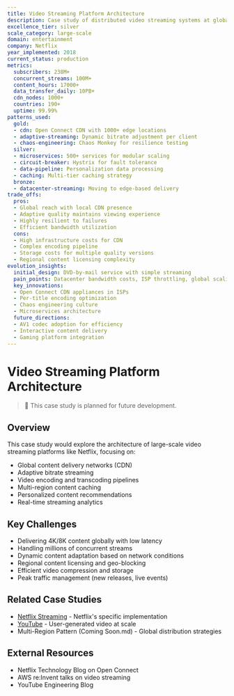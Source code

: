 ```yaml
---
title: Video Streaming Platform Architecture
description: Case study of distributed video streaming systems at global scale
excellence_tier: silver
scale_category: large-scale
domain: entertainment
company: Netflix
year_implemented: 2018
current_status: production
metrics:
  subscribers: 238M+
  concurrent_streams: 100M+
  content_hours: 17000+
  data_transfer_daily: 10PB+
  cdn_nodes: 1000+
  countries: 190+
  uptime: 99.99%
patterns_used:
  gold:
  - cdn: Open Connect CDN with 1000+ edge locations
  - adaptive-streaming: Dynamic bitrate adjustment per client
  - chaos-engineering: Chaos Monkey for resilience testing
  silver:
  - microservices: 500+ services for modular scaling
  - circuit-breaker: Hystrix for fault tolerance
  - data-pipeline: Personalization data processing
  - caching: Multi-tier caching strategy
  bronze:
  - datacenter-streaming: Moving to edge-based delivery
trade_offs:
  pros:
  - Global reach with local CDN presence
  - Adaptive quality maintains viewing experience
  - Highly resilient to failures
  - Efficient bandwidth utilization
  cons:
  - High infrastructure costs for CDN
  - Complex encoding pipeline
  - Storage costs for multiple quality versions
  - Regional content licensing complexity
evolution_insights:
  initial_design: DVD-by-mail service with simple streaming
  pain_points: Datacenter bandwidth costs, ISP throttling, global scaling
  key_innovations:
  - Open Connect CDN appliances in ISPs
  - Per-title encoding optimization
  - Chaos engineering culture
  - Microservices architecture
  future_directions:
  - AV1 codec adoption for efficiency
  - Interactive content delivery
  - Gaming platform integration
---
```


# Video Streaming Platform Architecture

> 🚧 This case study is planned for future development.

## Overview
This case study would explore the architecture of large-scale video streaming platforms like Netflix, focusing on:
- Global content delivery networks (CDN)
- Adaptive bitrate streaming
- Video encoding and transcoding pipelines
- Multi-region content caching
- Personalized content recommendations
- Real-time streaming analytics

## Key Challenges
- Delivering 4K/8K content globally with low latency
- Handling millions of concurrent streams
- Dynamic content adaptation based on network conditions
- Regional content licensing and geo-blocking
- Efficient video compression and storage
- Peak traffic management (new releases, live events)

## Related Case Studies
- [Netflix Streaming](/architects-handbook/case-studies/messaging-streaming/netflix-streaming/) - Netflix's specific implementation
- [YouTube](/architects-handbook/case-studies/social-communication/youtube/) - User-generated video at scale
- Multi-Region Pattern (Coming Soon.md) - Global distribution strategies

## External Resources
- Netflix Technology Blog on Open Connect
- AWS re:Invent talks on video streaming
- YouTube Engineering Blog